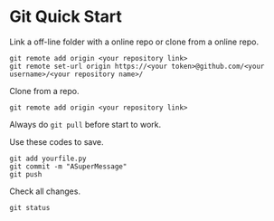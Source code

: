 # Git Quick Start

Link a off-line folder with a online repo or clone from a online repo.

```shell
git remote add origin <your repository link>
git remote set-url origin https://<your token>@github.com/<your username>/<your repository name>/
```

Clone from a repo.

```shell
git remote add origin <your repository link>
```

Always do `git pull` before start to work.

Use these codes to save.

```shell
git add yourfile.py
git commit -m "ASuperMessage"
git push
```

Check all changes.

```shell
git status
```

